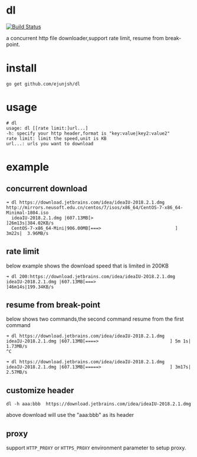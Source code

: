# dl

[![Build Status](https://travis-ci.org/ejunjsh/dl.svg?branch=master)](https://travis-ci.org/ejunjsh/dl)

a concurrent http file downloader,support rate limit, resume from break-point.

# install

    go get github.com/ejunjsh/dl

# usage

    # dl
    usage: dl [[rate limit:]url...]
    -h: specify your http header,format is "key:value|key2:value2"
    rate limit: limit the speed,unit is KB
    url...: urls you want to download

# example

## concurrent download

    ➜ dl https://download.jetbrains.com/idea/ideaIU-2018.2.1.dmg http://mirrors.neusoft.edu.cn/centos/7/isos/x86_64/CentOS-7-x86_64-Minimal-1804.iso
      ideaIU-2018.2.1.dmg |607.13MB[>                               ]26m13s|384.02KB/s
      CentOS-7-x86_64-Mini|906.00MB[===>                            ] 3m22s|  3.96MB/s

## rate limit

below example shows the download speed that is limited in 200KB

    ➜ dl 200:https://download.jetbrains.com/idea/ideaIU-2018.2.1.dmg
    ideaIU-2018.2.1.dmg |607.13MB[===>                            ]46m14s|199.34KB/s

## resume from break-point

below shows two commands,the second command resume from the first command

    ➜ dl https://download.jetbrains.com/idea/ideaIU-2018.2.1.dmg
    ideaIU-2018.2.1.dmg |607.13MB[====>                           ] 5m 1s|  1.73MB/s
    ^C

    ➜ dl https://download.jetbrains.com/idea/ideaIU-2018.2.1.dmg
    ideaIU-2018.2.1.dmg |607.13MB[=====>                          ] 3m17s|  2.57MB/s

## customize header

    dl -h aaa:bbb  https://download.jetbrains.com/idea/ideaIU-2018.2.1.dmg

above download will use the "aaa:bbb" as its header

## proxy

support `HTTP_PROXY` or `HTTPS_PROXY` environment parameter to setup proxy.

